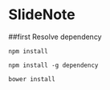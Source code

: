 SlideNote
=========

##first Resolve dependency

```
npm install
```

```
npm install -g dependency
```

```
bower install
```


